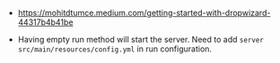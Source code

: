 
- https://mohitdtumce.medium.com/getting-started-with-dropwizard-44317b4b41be

- Having empty run method will start the server. Need to add `server src/main/resources/config.yml` in run configuration.

